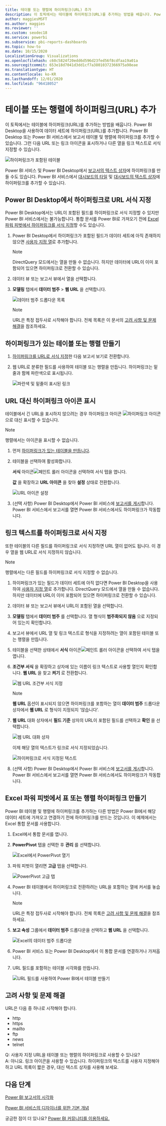 ```yaml
---
title: 테이블 또는 행렬에 하이퍼링크(URL) 추가
description: 이 토픽에서는 테이블에 하이퍼링크(URL)를 추가하는 방법을 배웁니다. Power BI Desktop을 사용하여 데이터 세트에 하이퍼링크(URL)를 추가합니다. 그런 다음 Power BI Desktop 또는 Power BI 서비스에서 보고서 테이블 및 행렬에 하이퍼링크를 추가할 수 있습니다.
author: maggiesMSFT
ms.author: maggies
ms.reviewer: ''
ms.custom: seodec18
ms.service: powerbi
ms.subservice: pbi-reports-dashboards
ms.topic: how-to
ms.date: 10/15/2020
LocalizationGroup: Visualizations
ms.openlocfilehash: c60c5824f20edd6d596d23fed56f8cdfaa19a01a
ms.sourcegitcommit: 653e18d7041d3dd1cf7a38010372366975a98eae
ms.translationtype: HT
ms.contentlocale: ko-KR
ms.lasthandoff: 12/01/2020
ms.locfileid: "96418052"
---
```

# <a name="add-hyperlinks-urls-to-a-table-or-matrix"></a>테이블 또는 행렬에 하이퍼링크(URL) 추가
이 토픽에서는 테이블에 하이퍼링크(URL)를 추가하는 방법을 배웁니다. Power BI Desktop을 사용하여 데이터 세트에 하이퍼링크(URL)를 추가합니다. Power BI Desktop 또는 Power BI 서비스에서 보고서 테이블 및 행렬에 하이퍼링크를 추가할 수 있습니다. 그런 다음 URL 또는 링크 아이콘을 표시하거나 다른 열을 링크 텍스트로 서식 지정할 수 있습니다.

![하이퍼링크가 포함된 테이블](media/power-bi-hyperlinks-in-tables/power-bi-url-link-text.png)

Power BI 서비스 및 Power BI Desktop에서 [보고서의 텍스트 상자](service-add-hyperlink-to-text-box.md)에 하이퍼링크를 만들 수도 있습니다. Power BI 서비스에서 [대시보드의 타일](service-dashboard-edit-tile.md) 및 [대시보드의 텍스트 상자](service-dashboard-add-widget.md)에 하이퍼링크를 추가할 수 있습니다. 


## <a name="format-a-url-as-a-hyperlink-in-power-bi-desktop"></a>Power BI Desktop에서 하이퍼링크로 URL 서식 지정

Power BI Desktop에서는 URL이 포함된 필드를 하이퍼링크로 서식 지정할 수 있지만 Power BI 서비스에서는 불가능합니다. 통합 문서를 Power BI로 가져오기 전에 [Excel 파워 피벗에서 하이퍼링크를 서식 지정](#create-a-table-or-matrix-hyperlink-in-excel-power-pivot)할 수도 있습니다.

1. Power BI Desktop에서 하이퍼링크가 포함된 필드가 데이터 세트에 아직 존재하지 않으면 [사용자 지정 열](../transform-model/desktop-common-query-tasks.md)로 추가합니다.

    > [!NOTE]
    > DirectQuery 모드에서는 열을 만들 수 없습니다.  하지만 데이터에 URL이 이미 포함되어 있으면 하이퍼링크로 전환할 수 있습니다.

2. 데이터 뷰 또는 보고서 뷰에서 열을 선택합니다. 

3. **모델링** 탭에서 **데이터 범주** > **웹 URL** 을 선택합니다.
   
    ![데이터 범주 드롭다운 목록](media/power-bi-hyperlinks-in-tables/power-bi-format-web-url.png)

    > [!NOTE]
    > URL은 특정 접두사로 시작해야 합니다. 전체 목록은 이 문서의 [고려 사항 및 문제 해결](#considerations-and-troubleshooting)을 참조하세요.

## <a name="create-a-table-or-matrix-with-a-hyperlink"></a>하이퍼링크가 있는 테이블 또는 행렬 만들기

1. [하이퍼링크를 URL로 서식 지정](#format-a-url-as-a-hyperlink-in-power-bi-desktop)한 다음 보고서 보기로 전환합니다.
2. 웹 URL로 분류한 필드를 사용하여 테이블 또는 행렬을 만듭니다. 하이퍼링크는 밑줄과 함께 파란색으로 표시됩니다.

    ![파란색 및 밑줄이 표시된 링크](media/power-bi-hyperlinks-in-tables/power-bi-url-blue-underline.png)


## <a name="display-a-hyperlink-icon-instead-of-a-url"></a>URL 대신 하이퍼링크 아이콘 표시

테이블에서 긴 URL을 표시하지 않으려는 경우 하이퍼링크 아이콘 ![하이퍼링크 아이콘](media/power-bi-hyperlinks-in-tables/power-bi-hyperlink-icon.png) 으로 대신 표시할 수 있습니다. 

> [!NOTE]
> 행렬에서는 아이콘을 표시할 수 없습니다.
   
1. 먼저 [하이퍼링크가 있는 테이블을 만듭니다](#create-a-table-or-matrix-with-a-hyperlink).

2. 테이블을 선택하여 활성화합니다.

    **서식** 아이콘![페인트 롤러 아이콘](media/power-bi-hyperlinks-in-tables/power-bi-paintroller.png)을 선택하여 서식 탭을 엽니다.

    **값** 을 확장하고 **URL 아이콘** 을 찾아 **설정** 상태로 전환합니다.

    ![URL 아이콘 설정](media/power-bi-hyperlinks-in-tables/power-bi-url-icon-on.png)

1. (선택 사항) Power BI Desktop에서 Power BI 서비스에 [보고서를 게시](desktop-upload-desktop-files.md)합니다. Power BI 서비스에서 보고서를 열면 Power BI 서비스에서도 하이퍼링크가 작동합니다.

## <a name="format-link-text-as-a-hyperlink"></a>링크 텍스트를 하이퍼링크로 서식 지정

또한 테이블의 다른 필드를 하이퍼링크로 서식 지정하면 URL 열이 없어도 됩니다. 이 경우 열을 웹 URL로 서식 지정하지 않습니다.

> [!NOTE]
> 행렬에서는 다른 필드를 하이퍼링크로 서식 지정할 수 없습니다.

1. 하이퍼링크가 있는 필드가 데이터 세트에 아직 없다면 Power BI Desktop을 사용하여 [사용자 지정 열](../transform-model/desktop-common-query-tasks.md)로 추가합니다. DirectQuery 모드에서 열을 만들 수 없습니다.  하지만 데이터에 URL이 이미 포함되어 있으면 하이퍼링크로 전환할 수 있습니다.

2. 데이터 뷰 또는 보고서 뷰에서 URL이 포함된 열을 선택합니다. 

3. **모델링** 탭에서 **데이터 범주** 를 선택합니다. 열 형식이 **범주화되지 않음** 으로 지정되어 있는지 확인합니다.

2. 보고서 뷰에서 URL 열 및 링크 텍스트로 형식을 지정하려는 열이 포함된 테이블 또는 행렬을 만듭니다.

3. 테이블을 선택한 상태에서 **서식** 아이콘![페인트 롤러 아이콘](media/power-bi-hyperlinks-in-tables/power-bi-paintroller.png)을 선택하여 서식 탭을 엽니다.

4. **조건부 서식** 을 확장하고 상자에 있는 이름이 링크 텍스트로 사용할 열인지 확인합니다. **웹 URL** 을 찾고 **켜기** 로 전환합니다.

    ![웹 URL 조건부 서식 지정](media/power-bi-hyperlinks-in-tables/power-bi-format-conditional-web-url.png)

    > [!NOTE]
    > **웹 URL** 옵션이 표시되지 않으면 하이퍼링크를 포함하는 열이 **데이터 범주** 드롭다운 상자에서 **웹 URL** 로 형식이 지정되지 ‘않습니다’.

5. **웹 URL** 대화 상자에서 **필드 기준** 상자의 URL이 포함된 필드를 선택하고 **확인** 을 선택합니다.

    ![웹 URL 대화 상자](media/power-bi-hyperlinks-in-tables/power-bi-format-web-url-dialog.png)

    이제 해당 열의 텍스트가 링크로 서식 지정되었습니다.

    ![하이퍼링크로 서식 지정된 텍스트](media/power-bi-hyperlinks-in-tables/power-bi-url-link-text.png)

1. (선택 사항) Power BI Desktop에서 Power BI 서비스에 [보고서를 게시](desktop-upload-desktop-files.md)합니다. Power BI 서비스에서 보고서를 열면 Power BI 서비스에서도 하이퍼링크가 작동합니다.

## <a name="create-a-table-or-matrix-hyperlink-in-excel-power-pivot"></a>Excel 파워 피벗에서 표 또는 행렬 하이퍼링크 만들기

Power BI 테이블 및 행렬에 하이퍼링크를 추가하는 다른 방법은 Power BI에서 해당 데이터 세트에 가져오고 연결하기 전에 하이퍼링크를 만드는 것입니다. 이 예제에서는 Excel 통합 문서를 사용합니다.

1. Excel에서 통합 문서를 엽니다.
2. **PowerPivot** 탭을 선택한 후 **관리** 를 선택합니다.
   
   ![Excel에서 PowerPivot 열기](media/power-bi-hyperlinks-in-tables/createhyperlinkinpowerpivot2.png)
1. 파워 피벗이 열리면 **고급** 탭을 선택합니다.
   
   ![PowerPivot 고급 탭](media/power-bi-hyperlinks-in-tables/createhyperlinkinpowerpivot3.png)
4. Power BI 테이블에서 하이퍼링크로 전환하려는 URL을 포함하는 열에 커서를 놓습니다.
   
   > [!NOTE]
   > URL은 특정 접두사로 시작해야 합니다. 전체 목록은 [고려 사항 및 문제 해결](#considerations-and-troubleshooting)을 참조하세요.
   > 
   
5. **보고 속성** 그룹에서 **데이터 범주** 드롭다운을 선택하고 **웹 URL** 을 선택합니다. 
   
   ![Excel의 데이터 범주 드롭다운](media/power-bi-hyperlinks-in-tables/createhyperlinksnew.png)

6. Power BI 서비스 또는 Power BI Desktop에서 이 통합 문서를 연결하거나 가져옵니다.
7. URL 필드를 포함하는 테이블 시각화를 만듭니다.
   
   ![URL 필드를 사용하여 Power BI에서 테이블 만들기](media/power-bi-hyperlinks-in-tables/hyperlinksintables.gif)

## <a name="considerations-and-troubleshooting"></a>고려 사항 및 문제 해결

URL은 다음 중 하나로 시작해야 합니다.
- http
- https
- mailto
- ftp
- news
- telnet

Q: 사용자 지정 URL을 테이블 또는 행렬의 하이퍼링크로 사용할 수 있나요?    
A: 아니요. 링크 아이콘을 사용할 수 있습니다. 하이퍼링크의 텍스트를 사용자 지정해야 하고 URL 목록이 짧은 경우, 대신 텍스트 상자를 사용해 보세요.


## <a name="next-steps"></a>다음 단계
[Power BI 보고서의 시각화](../visuals/power-bi-report-visualizations.md)

[Power BI 서비스의 디자이너를 위한 기본 개념](../fundamentals/service-basic-concepts.md)

궁금한 점이 더 있나요? [Power BI 커뮤니티를 이용하세요.](https://community.powerbi.com/)
